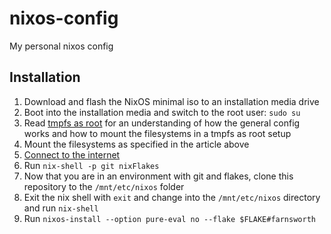 # nixos-config
My personal nixos config

## Installation

1. Download and flash the NixOS minimal iso to an installation media drive
2. Boot into the installation media and switch to the root user: `sudo su`
3. Read [tmpfs as root](https://elis.nu/blog/2020/05/nixos-tmpfs-as-root/#step-1-partitioning) for an understanding of how the general config works and how to mount the filesystems in a tmpfs as root setup
4. Mount the filesystems as specified in the article above
5. [Connect to the internet](https://wiki.archlinux.org/title/wpa_supplicant#Connecting_with_wpa_cli)
6. Run `nix-shell -p git nixFlakes`
7. Now that you are in an environment with git and flakes, clone this repository to the `/mnt/etc/nixos` folder
8. Exit the nix shell with `exit` and change into the `/mnt/etc/nixos` directory and run `nix-shell`
9. Run `nixos-install --option pure-eval no --flake $FLAKE#farnsworth`
